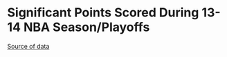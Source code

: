 # Significant Points Scored During 13-14 NBA Season/Playoffs
[Source of data](http://www.nbastuffer.com/Download_NBA_Box_Score_Stats_in_Excel.html)

